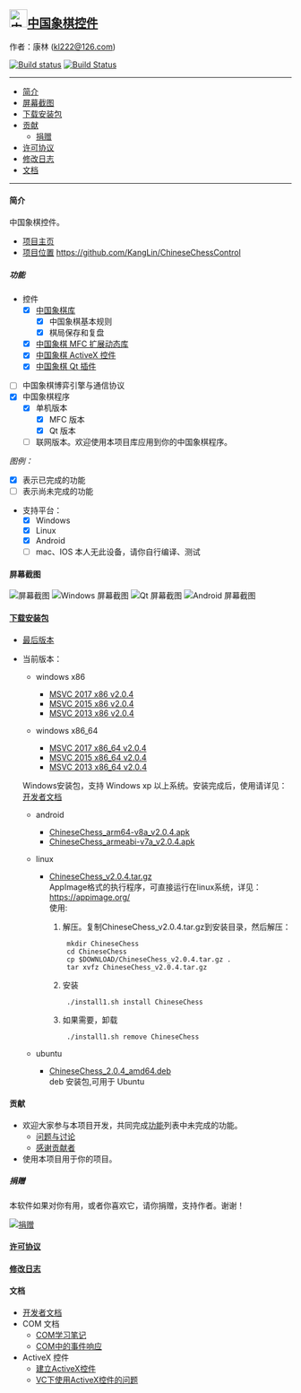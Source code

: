 ## [<img src="Src/Res/Picture/69/bjiang.png" title="中国象棋控件" width="32" height="32"/>中国象棋控件](https://github.com/KangLin/ChineseChessControl)

作者：康林 (kl222@126.com)

[![Build status](https://ci.appveyor.com/api/projects/status/lxs0mxtdl238yrq4?svg=true)](https://ci.appveyor.com/project/KangLin/chinesechesscontrol)
[![Build Status](https://travis-ci.org/KangLin/ChineseChessControl.svg)](https://travis-ci.org/KangLin/ChineseChessControl)

-------------------------

- [简介](#简介)
- [屏幕截图](#屏幕截图)
- [下载安装包](#下载安装包)
- [贡献](#贡献)
  - [捐赠](#捐赠)
- [许可协议](License.md)
- [修改日志](ChangeLog.md)
- [文档](#文档)

-------------------------

#### 简介
中国象棋控件。

- [项目主页](http://kanglin.github.io/ChineseChessControl/)
- [项目位置](https://github.com/KangLin/ChineseChessControl) https://github.com/KangLin/ChineseChessControl

##### 功能
- 控件
  + [x] [中国象棋库](Documents/Developer.md#中国象棋库)
    - [x] 中国象棋基本规则
    - [x] 棋局保存和复盘
  + [x] [中国象棋 MFC 扩展动态库](Documents/Developer.md#中国象棋-MFC-扩展动态库)
  + [x] [中国象棋 ActiveX 控件](ActiveX.md)
  + [x] [中国象棋 Qt 插件](Documents/Developer.md#中国象棋-Qt-插件)
- [ ] 中国象棋博弈引擎与通信协议
- [x] 中国象棋程序
  + [x] 单机版本
      + [x] MFC 版本
      + [x] Qt 版本
  + [ ] 联网版本。欢迎使用本项目库应用到你的中国象棋程序。

*图例：*

+ [x] 表示已完成的功能
+ [ ] 表示尚未完成的功能

- 支持平台：
  + [x] Windows
  + [x] Linux
  + [x] Android
  + [ ] mac、IOS 本人无此设备，请你自行编译、测试

#### 屏幕截图

![屏幕截图](Documents/Image/ShotScreen.png "屏幕截图")
![Windows 屏幕截图](Documents/Image/windowsShotScreen.png "Windows 屏幕截图")
![Qt 屏幕截图](Documents/Image/QtShotScreen.png "Qt 屏幕截图")
![Android 屏幕截图](Documents/Image/androidShotScreen.jpg "Android 屏幕截图")

#### [下载安装包](https://github.com/KangLin/ChineseChessControl/releases/latest)
+ [最后版本](https://github.com/KangLin/ChineseChessControl/releases/latest)
+ 当前版本：
  - windows x86
      - [MSVC 2017 x86 v2.0.4](https://github.com/KangLin/ChineseChessControl/releases/download/v2.0.4/ChineseChessControl-Setup-msvc1916-x86-v2.0.4.exe)
      - [MSVC 2015 x86 v2.0.4](https://github.com/KangLin/ChineseChessControl/releases/download/v2.0.4/ChineseChessControl-Setup-msvc1900-x86-v2.0.4.exe)
      - [MSVC 2013 x86 v2.0.4](https://github.com/KangLin/ChineseChessControl/releases/download/v2.0.4/ChineseChessControl-Setup-msvc1800-x86-v2.0.4.exe)

  - windows x86_64
      - [MSVC 2017 x86_64 v2.0.4](https://github.com/KangLin/ChineseChessControl/releases/download/v2.0.4/ChineseChessControl-Setup-msvc1916-x86_64-v2.0.4.exe)
      - [MSVC 2015 x86_64 v2.0.4](https://github.com/KangLin/ChineseChessControl/releases/download/v2.0.4/ChineseChessControl-Setup-msvc1900-x86_64-v2.0.4.exe)
      - [MSVC 2013 x86_64 v2.0.4](https://github.com/KangLin/ChineseChessControl/releases/download/v2.0.4/ChineseChessControl-Setup-msvc1800-x86_64-v2.0.4.exe)

  Windows安装包，支持 Windows xp 以上系统。安装完成后，使用请详见：[开发者文档](Documents/Developer.md#调试)

  - android
      + [ChineseChess_arm64-v8a_v2.0.4.apk](https://github.com/KangLin/ChineseChessControl/releases/download/v2.0.4/ChineseChess_arm64-v8a_v2.0.4.apk)
      + [ChineseChess_armeabi-v7a_v2.0.4.apk](https://github.com/KangLin/ChineseChessControl/releases/download/v2.0.4/ChineseChess_armeabi-v7a_v2.0.4.apk)

  - linux
      - [ChineseChess_v2.0.4.tar.gz](https://github.com/KangLin/ChineseChessControl/releases/download/v2.0.4/ChineseChess_v2.0.4.tar.gz)  
      AppImage格式的执行程序，可直接运行在linux系统，详见：https://appimage.org/  
      使用:    
        1. 解压。复制ChineseChess_v2.0.4.tar.gz到安装目录，然后解压：

                mkdir ChineseChess
                cd ChineseChess
                cp $DOWNLOAD/ChineseChess_v2.0.4.tar.gz .
                tar xvfz ChineseChess_v2.0.4.tar.gz

        2. 安装
        
                ./install1.sh install ChineseChess
        
        3. 如果需要，卸载
        
                ./install1.sh remove ChineseChess

  - ubuntu
      - [ChineseChess_2.0.4_amd64.deb](https://github.com/KangLin/ChineseChessControl/releases/download/v2.0.4/chinesechess_2.0.4_amd64.deb)  
  deb 安装包,可用于 Ubuntu

#### 贡献
- 欢迎大家参与本项目开发，共同完成[功能](#功能)列表中未完成的功能。
  + [问题与讨论](https://github.com/KangLin/ChineseChessControl/issues)
  + [感谢贡献者](https://github.com/KangLin/ChineseChessControl/graphs/contributors)
- 使用本项目用于你的项目。

##### 捐赠
本软件如果对你有用，或者你喜欢它，请你捐赠，支持作者。谢谢！

[![捐赠](https://gitee.com/kl222/RabbitCommon/raw/master/Src/Resource/image/Contribute.png "捐赠")](https://github.com/KangLin/RabbitCommon/raw/master/Src/Resource/image/Contribute.png "捐赠")

#### [许可协议](License.md)
#### [修改日志](ChangeLog.md)
#### 文档
- [开发者文档](Documents/Developer.md)
- COM 文档
  + [COM学习笔记](Documents/COM/COM学习笔记.html)
  + [COM中的事件响应](Documents/COM/COM中的事件响应.html)
- ActiveX 控件
  + [建立ActiveX控件](Documents/ActiveX控件/建立ActiveX控件.html)
  + [VC下使用ActiveX控件的问题](Documents/ActiveX控件/VC下使用ActiveX控件的问题.html)

